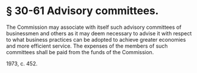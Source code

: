 # § 30-61 Advisory committees.

<p>The Commission may associate with itself such advisory committees of businessmen and others as it may deem necessary to advise it with respect to what business practices can be adopted to achieve greater economies and more efficient service. The expenses of the members of such committees shall be paid from the funds of the Commission.</p><p>1973, c. 452.</p>